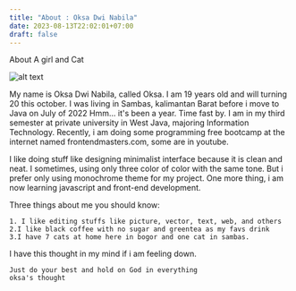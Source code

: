 ```yaml
---
title: "About : Oksa Dwi Nabila"
date: 2023-08-13T22:02:01+07:00
draft: false
---
```


About
A girl and Cat

![alt text](https://i.pinimg.com/474x/69/5d/89/695d89be8283e5c1b089adcfc3391899.jpg)

My name is Oksa Dwi Nabila, called Oksa. I am 19 years old and will turning 20 this october. I was living in Sambas, kalimantan Barat before i move to Java on July of 2022 Hmm... it's been a year. Time fast by. I am in my third semester at private university in West Java, majoring Information Technology. Recently, i am doing some programming free bootcamp at the internet named frontendmasters.com, some are in youtube.

I like doing stuff like designing minimalist interface because it is clean and neat. I sometimes, using only three color of color with the same tone. But i prefer only using monochrome theme for my project. One more thing, i am now learning javascript and front-end development.

Three things about me you should know:

    1. I like editing stuffs like picture, vector, text, web, and others
    2.I like black coffee with no sugar and greentea as my favs drink
    3.I have 7 cats at home here in bogor and one cat in sambas.

I have this thought in my mind if i am feeling down.

    Just do your best and hold on God in everything
    oksa's thought
